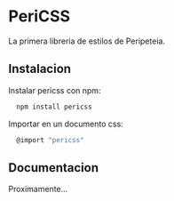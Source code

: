 # PeriCSS

La primera libreria de estilos de Peripeteia.

## Instalacion

Instalar pericss con npm:

```bash
  npm install pericss
```

Importar en un documento css:

```bash
  @import "pericss"
```

## Documentacion

Proximamente...
